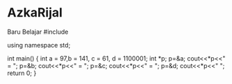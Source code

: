# AzkaRijal
Baru Belajar 
#include <iostream>

using namespace std;

int main()
{
    int a = 97,b = 141, c = 61, d = 1100001;
    int *p;
    p=&a;
    cout<<*p<<" = ";
    p=&b;
    cout<<*p<<" = ";
    p=&c;
    cout<<*p<<" = ";
    p=&d;
    cout<<*p<<"  ";
    return 0;
}
